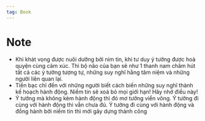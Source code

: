 ```yaml
---
tag: Book
---
```

# Note

- Khi khát vọng được nuôi dưỡng bởi nim tin, khi tư duy ý tưởng được hoà quyện cùng cảm xúc. Thì bộ não của bạn sẽ như 1 thanh nam châm hút tất cả các ý tưởng tượng tự, những suy nghĩ hằng tâm niệm và những người liên quan lại.
- Tiền bạc chỉ đến với những người biết cách biến những suy nghĩ thành kế hoạch hành động. Niềm tin sẽ xoá bỏ mọi giới hạn! Hãy nhớ điều này!
- Ý tưởng mà không kèm hành động thì đó mơ tưởng viển vông. Ý tưởng đi cùng với hành động thì vẫn chưa đủ. Ý tưởng đi cùng với hành động và đồng hành bởi niềm tin thì mới gây dựng thành công